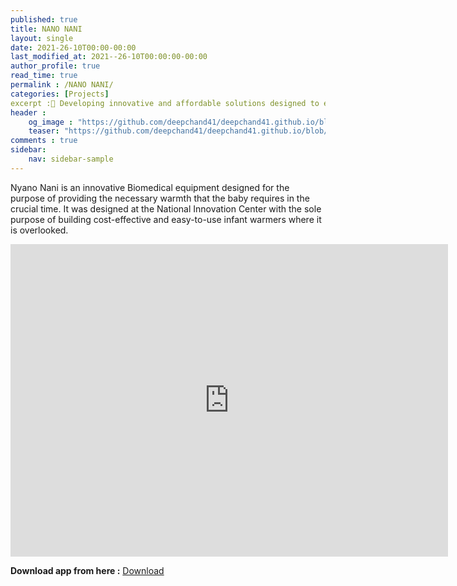 ```yaml
---
published: true
title: NANO NANI
layout: single
date: 2021-26-10T00:00-00:00
last_modified_at: 2021--26-10T00:00:00-00:00
author_profile: true
read_time: true
permalink : /NANO NANI/
categories: [Projects]
excerpt :👶 Developing innovative and affordable solutions designed to enhance and modernize healthcare services in Nepal.
header :
    og_image : "https://github.com/deepchand41/deepchand41.github.io/blob/main/images/baby-warmer.original.height-500.png"
    teaser: "https://github.com/deepchand41/deepchand41.github.io/blob/main/images/baby-warmer.original.height-500.png"
comments : true
sidebar:
    nav: sidebar-sample
---
```


Nyano Nani is an innovative Biomedical equipment designed for the purpose of providing the necessary warmth that the baby requires in the crucial time. It was designed at the National Innovation Center with the sole purpose of building cost-effective and easy-to-use infant warmers where it is overlooked. 

<iframe width="700" height="500" src="https://www.youtube.com/embed/ouwQVbks7wM" frameborder="0" allow="accelerometer; autoplay; encrypted-media; gyroscope; picture-in-picture" allowfullscreen></iframe>

<br>

**Download app from here :** <a href="https://apkpure.com/p/com.madan.BeatCreator" class="btn btn--success">Download</a>
